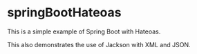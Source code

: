 # springBootHateoas

This is a simple example of Spring Boot with Hateoas.

This also demonstrates the use of Jackson with XML and JSON.
